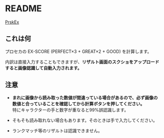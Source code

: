 # README

[PrskEx](https://sto9.github.io/PrskEx/)

## これは何
プロセカの EX-SCORE (PERFECT×3 + GREAT×2 + GOOD) を計算します。

内訳は直接入力することもできますが、**リザルト画面のスクショをアップロードすると画像認識して自動入力されます。**

## 注意
- **まれに画像から読み取った数値が間違っている場合があるので、必ず画像の数値と合っていることを確認してから計算ボタンを押してください。**<br>
特にキャラクターの手と数字が重なると99%誤認識します。

- そもそも読み取れない場合もあります。そのときは手で入力してください。

- ランクマッチ等のリザルトは認識できません。